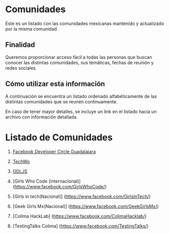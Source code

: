 # Comunidades

Este es un listado con las comunidades mexicanas mantenido y actualizado por la
misma comunidad.

## Finalidad

Queremos proporcionar acceso fácil a todas las personas que buscan conocer las
distintas comunidades, sus temáticas, fechas de reunión y redes sociales.

## Cómo utilizar esta información

A continuación se encuentra un listado ordenado alfabéticamente de las distintas comunidades que se reunen continuamente.

En caso de tener mayor detalles, se incluye un link en el listado hacia un archivo con información detallada.

# Listado de Comunidades

1. [Facebook Developer Circle Guadalajara](perfiles/devcgdl.md)
1. [TechWo](perfiles/techwo.md)
1. [GDLJS](perfiles/gdljs.md)













2. [Girls Who Code (internacional)] (https://www.facebook.com/GirlsWhoCode/)
3. [Girls in tech(Nacional)] (https://www.facebook.com/GirlsInTech/)
4. [Geek Girls Mx(Nacional)] (https://www.facebook.com/GeekGirlsMx/) 
5. [Colima HackLab] (https://www.facebook.com/ColimaHacklab/)
6. [TestingTalks Colima] (https://www.facebook.com/TestingTalks/)
